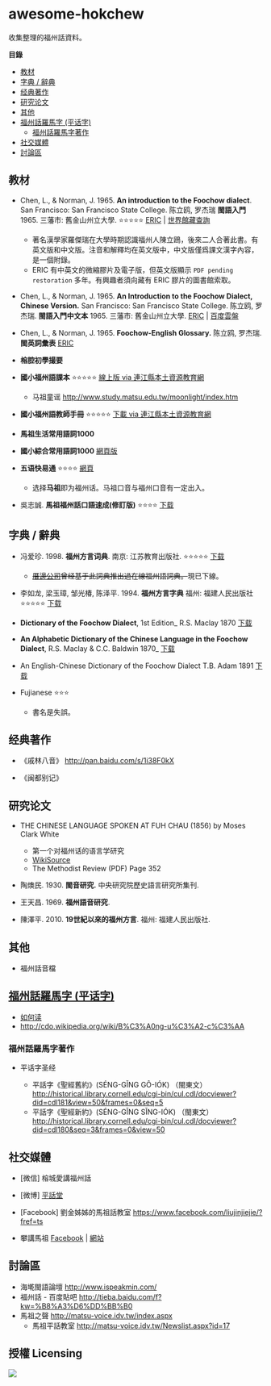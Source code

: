 # awesome-hokchew
收集整理的福州話資料。


<!-- START doctoc generated TOC please keep comment here to allow auto update -->
<!-- DON'T EDIT THIS SECTION, INSTEAD RE-RUN doctoc TO UPDATE -->
**目錄**

- [教材](#%E6%95%99%E6%9D%90)
- [字典 / 辭典](#%E5%AD%97%E5%85%B8--%E8%BE%AD%E5%85%B8)
- [经典著作](#%E7%BB%8F%E5%85%B8%E8%91%97%E4%BD%9C)
- [研究论文](#%E7%A0%94%E7%A9%B6%E8%AE%BA%E6%96%87)
- [其他](#%E5%85%B6%E4%BB%96)
- [福州話羅馬字 (平话字)](#%E7%A6%8F%E5%B7%9E%E8%A9%B1%E7%BE%85%E9%A6%AC%E5%AD%97-%E5%B9%B3%E8%AF%9D%E5%AD%97)
  - [福州話羅馬字著作](#%E7%A6%8F%E5%B7%9E%E8%A9%B1%E7%BE%85%E9%A6%AC%E5%AD%97%E8%91%97%E4%BD%9C)
- [社交媒體](#%E7%A4%BE%E4%BA%A4%E5%AA%92%E9%AB%94)
- [討論區](#%E8%A8%8E%E8%AB%96%E5%8D%80)

<!-- END doctoc generated TOC please keep comment here to allow auto update -->
## 教材

- Chen, L., & Norman, J. 1965. **An introduction to the Foochow dialect**. San Francisco: San Francisco State College. 
  陈立鸥, 罗杰瑞 **閩語入門** 1965. 三藩市: 舊金山州立大學. ⭐️⭐️⭐️⭐️⭐️
  [ERIC](http://eric.ed.gov/?id=ED015449) |
  [世界館藏查詢](http://www.worldcat.org/title/introduction-to-the-foochow-dialect/oclc/10619703&referer=brief_results)
  - 著名漢學家羅傑瑞在大學時期認識福州人陳立鴎，後來二人合著此書。有英文版和中文版。注音和解釋均在英文版中，中文版僅爲課文漢字內容，是一個附錄。
  - ERIC 有中英文的微縮膠片及電子版，但英文版顯示 `PDF pending restoration` 多年。有興趣者須向藏有 ERIC 膠片的圖書館索取。 

- Chen, L., & Norman, J. 1965. **An Introduction to the Foochow Dialect, Chinese Version.** San Francisco: San Francisco State College. 
  陈立鸥, 罗杰瑞. **閩語入門中文本** 1965. 三藩市: 舊金山州立大學.
  [ERIC](http://eric.ed.gov/?q=AN+INTRODUCTION+TO+THE+FOOCHOW+DIALECT&id=ED010342) |
  [百度雲盤](http://pan.baidu.com/s/1dDvqtyx)

- Chen, L., & Norman, J. 1965. **Foochow-English Glossary.** 
  陈立鸥, 罗杰瑞. **閩英詞彙表**
  [ERIC](http://eric.ed.gov/?q=AN+INTRODUCTION+TO+THE+FOOCHOW+DIALECT&id=ED010341) 

- **榕腔初學撮要**

- **國小福州語課本** ⭐️⭐️⭐️⭐️⭐️
  [線上版 via 連江縣本土資源教育網](http://www.study.matsu.edu.tw/language/index.htm)
   - 马祖童谣 http://www.study.matsu.edu.tw/moonlight/index.htm

- **國小福州語教師手冊** ⭐️⭐️⭐️⭐️⭐️
  [下載 via 連江縣本土資源教育網](http://www.study.matsu.edu.tw/tech/tech.htm)

- **馬祖生活常用語詞1000**

- **國小綜合常用語詞1000**
  [網頁版](http://www.study.matsu.edu.tw/1000_2/index.htm)


- **五语快易通** ⭐️⭐️⭐️⭐️
  [網頁](http://163.21.182.5/ez5language/ezlearn/)
  - 选择**马祖**即为福州话。马祖口音与福州口音有一定出入。

- 吳志誠. **馬祖福州話口語速成(修訂版)** ⭐️⭐️⭐️⭐️
  [下载](http://pan.baidu.com/s/1ntvabbj)


## 字典 / 辭典

- 冯爱珍. 1998. **福州方言词典**. 南京: 江苏教育出版社. ⭐️⭐️⭐️⭐️⭐️
  [下载](http://pan.baidu.com/s/1kTHyMbX)
  - <del>[厝邊公司](http://weibo.com/2cuobian)曾经基于此詞典推出過在線福州語詞典。</del>現已下線。

- 李如龙, 梁玉璋, 邹光椿, 陈泽平. 1994. **福州方言字典** 福州: 福建人民出版社 ⭐️⭐️⭐️⭐️⭐️
  [下载](http://pan.baidu.com/s/1gdw6y7h)

- **Dictionary of the Foochow Dialect**, 1st Edition_ R.S. Maclay 1870 
  [下载](http://pan.baidu.com/s/1dDm2T81)

- **An Alphabetic Dictionary of the Chinese Language in the Foochow Dialect**, R.S. Maclay & C.C. Baldwin 1870_
  [下载](http://pan.baidu.com/s/1kTtcoIF)

- An English-Chinese Dictionary of the Foochow Dialect  T.B. Adam 1891 [下载](http://pan.baidu.com/s/1bnGtkrP)

- Fujianese ⭐️⭐️⭐️

  - 書名是失誤。

## 经典著作

- 《戚林八音》 http://pan.baidu.com/s/1i38F0kX

- 《闽都别记》

## 研究论文
- THE CHINESE LANGUAGE SPOKEN AT FUH CHAU  (1856)  by Moses Clark White
  
  - 第一个对福州话的语言学研究
  - [WikiSource](http://en.wikisource.org/wiki/The_Chinese_Language_Spoken_at_Fuh_Chau) 
  - The Methodist Review (PDF) Page 352

- 陶燠民. 1930. **閩音研究.** 中央研究院歷史語言研究所集刊.

- 王天昌. 1969. **福州語音研究**.

- 陳澤平. 2010. **19世紀以來的福州方言**. 福州: 福建人民出版社.

## 其他

- 福州話音檔



## [福州話羅馬字 (平话字)](http://zh.wikipedia.org/wiki/%E5%B9%B3%E8%A9%B1%E5%AD%97)

- [如何读](http://cdo.wikipedia.org/wiki/Help:%E5%A6%82%E4%BD%95%E8%AE%80)
- http://cdo.wikipedia.org/wiki/B%C3%A0ng-u%C3%A2-c%C3%AA

### 福州話羅馬字著作
- 平话字圣经

  - 平話字《聖經舊約》(SÉNG-GĬNG GÔ-IÓK) （閩東文） http://historical.library.cornell.edu/cgi-bin/cul.cdl/docviewer?did=cdl181&view=50&frames=0&seq=5
  - 平話字《聖經新約》(SÉNG-GĬNG SĬNG-IÓK) （閩東文） http://historical.library.cornell.edu/cgi-bin/cul.cdl/docviewer?did=cdl180&seq=3&frames=0&view=50


## 社交媒體
- [微信] 榕城愛講福州話

- [微博] [平話堂](http://weibo.com/bangwa)

- [Facebook] 劉金姊姊的馬祖話教室 https://www.facebook.com/liujinjiejie/?fref=ts

- 攀講馬祖 
  [Facebook](https://www.facebook.com/voiceofmatsu) |
  [網站]()

## 討論區

- 海墘閩語論壇  http://www.ispeakmin.com/
- 福州話 - 百度貼吧 http://tieba.baidu.com/f?kw=%B8%A3%D6%DD%BB%B0
- 馬祖之聲 http://matsu-voice.idv.tw/index.aspx
  - 馬祖平話教室 http://matsu-voice.idv.tw/Newslist.aspx?id=17


## 授權 Licensing


![](https://licensebuttons.net/p/zero/1.0/88x31.png)